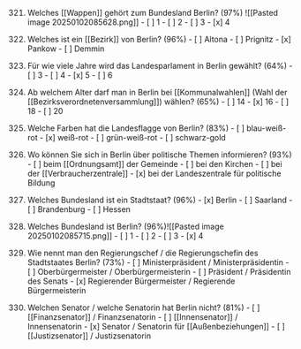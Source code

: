 321. Welches [[Wappen]] gehört zum Bundesland Berlin? (97%)
     ![[Pasted image 20250102085628.png]]
	- [ ] 1
	- [ ] 2
	- [ ] 3
	- [x] 4

322. Welches ist ein [[Bezirk]] von Berlin? (96%)
	- [ ] Altona
	- [ ] Prignitz
	- [x] Pankow
	- [ ] Demmin

323. Für wie viele Jahre wird das Landesparlament in Berlin gewählt? (64%)
	- [ ] 3
	- [ ] 4
	- [x] 5
	- [ ] 6

324. Ab welchem Alter darf man in Berlin bei [[Kommunalwahlen]] (Wahl der [[Bezirksverordnetenversammlung]]) wählen? (65%)
	- [ ] 14
	- [x] 16
	- [ ] 18
	- [ ] 20

325. Welche Farben hat die Landesflagge von Berlin? (83%)
	- [ ] blau-weiß-rot
	- [x] weiß-rot
	- [ ] grün-weiß-rot
	- [ ] schwarz-gold

326. Wo können Sie sich in Berlin über politische Themen informieren? (93%)
	- [ ] beim [[Ordnungsamt]] der Gemeinde
	- [ ] bei den Kirchen
	- [ ] bei der [[Verbraucherzentrale]]
	- [x] bei der Landeszentrale für politische Bildung

327. Welches Bundesland ist ein Stadtstaat? (96%)
	- [x] Berlin
	- [ ] Saarland
	- [ ] Brandenburg
	- [ ] Hessen

328. Welches Bundesland ist Berlin? (96%)![[Pasted image 20250102085715.png]]
	- [ ] 1
	- [ ] 2
	- [ ] 3
	- [x] 4

329. Wie nennt man den Regierungschef / die Regierungschefin des Stadtstaates Berlin? (73%)
	- [ ] Ministerpräsident / Ministerpräsidentin
	- [ ] Oberbürgermeister / Oberbürgermeisterin
	- [ ] Präsident / Präsidentin des Senats
	- [x] Regierender Bürgermeister / Regierende Bürgermeisterin

330. Welchen Senator / welche Senatorin hat Berlin nicht? (81%)
	- [ ] [[Finanzsenator]] / Finanzsenatorin
	- [ ] [[Innensenator]] / Innensenatorin
	- [x] Senator / Senatorin für [[Außenbeziehungen]]
	- [ ] [[Justizsenator]] / Justizsenatorin